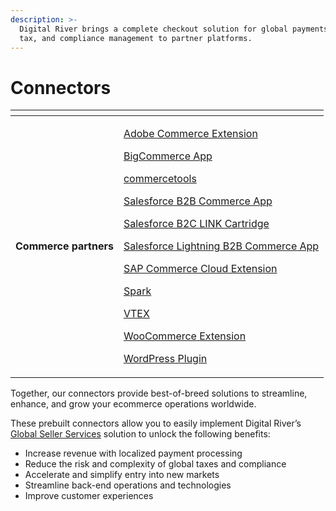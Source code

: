 ```yaml
---
description: >-
  Digital River brings a complete checkout solution for global payments, fraud,
  tax, and compliance management to partner platforms.
---
```


# Connectors

<table data-view="cards"><thead><tr><th></th><th></th></tr></thead><tbody><tr><td><strong>Commerce partners</strong></td><td><p><a href="https://docs.digitalriver.com/magento/">Adobe Commerce Extension</a> </p><p><a href="https://app.gitbook.com/o/-LqC_Nsz4Z-JxICCsFw3/s/-MYQsO02eKz9DuHs39Wm-887967055/">BigCommerce App</a></p><p><a href="https://app.gitbook.com/o/-LqC_Nsz4Z-JxICCsFw3/s/yBSO2sVn9zEM4eTT5MRI/">commercetools</a></p><p><a href="https://app.gitbook.com/s/XjCJUJR1jMyLbUs661Yx/">Salesforce B2B Commerce App</a></p><p><a href="https://app.gitbook.com/s/XjCJUJR1jMyLbUs661Yx/">Salesforce B2C LINK Cartridge</a></p><p><a href="https://docs.digitalriver.com/salesforce-lightning/v/master/">Salesforce Lightning B2B Commerce App</a></p><p><a href="https://app.gitbook.com/s/-MQDWZrA5u5Oi24qgdfq-887967055/">SAP Commerce Cloud Extension</a></p><p><a href="https://app.gitbook.com/o/-LqC_Nsz4Z-JxICCsFw3/s/-MXX7HTKFe3WOFAo673w/">Spark </a></p><p><a href="https://app.gitbook.com/s/GXVou2nkbx4AC9GlhHbq/">VTEX</a></p><p><a href="https://app.gitbook.com/s/-MYBLJ55uxN93mFkHb7q-887967055/">WooCommerce Extension</a></p><p><a href="https://app.gitbook.com/s/-MNZuVwR-ODL60g1Zfzy-887967055/">WordPress Plugin</a> </p></td></tr></tbody></table>

Together, our connectors provide best-of-breed solutions to streamline, enhance, and grow your ecommerce operations worldwide.

These prebuilt connectors allow you to easily implement Digital River’s [Global Seller Services](https://www.digitalriver.com/global-seller-services/) solution to unlock the following benefits:

* Increase revenue with localized payment processing&#x20;
* Reduce the risk and complexity of global taxes and compliance&#x20;
* Accelerate and simplify entry into new markets&#x20;
* Streamline back-end operations and technologies&#x20;
* Improve customer experiences
